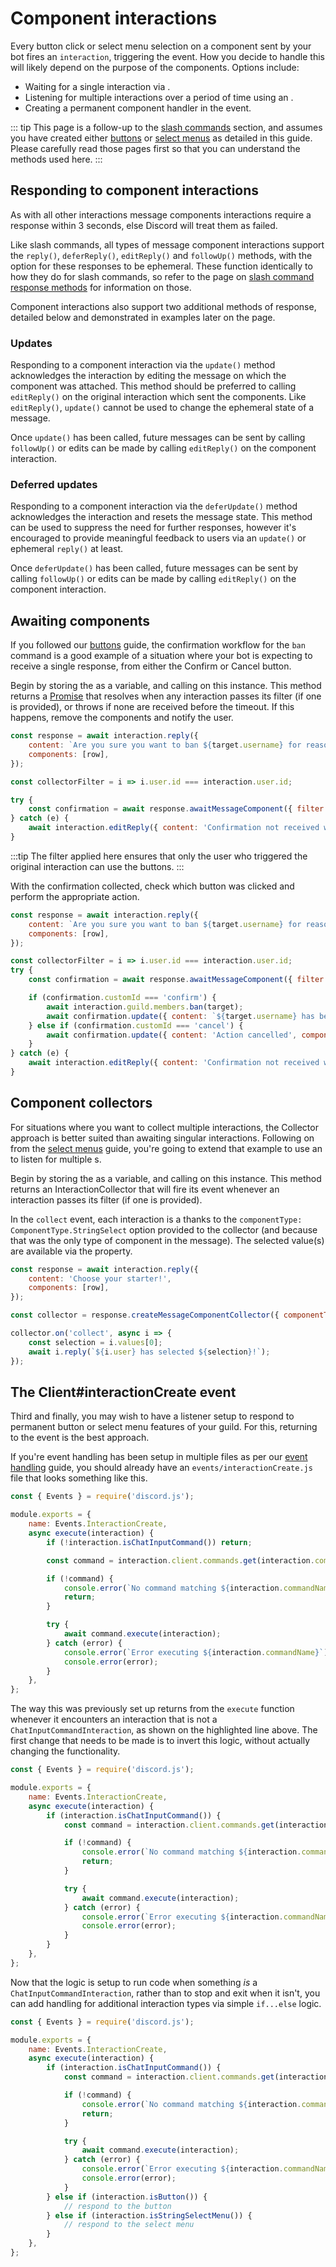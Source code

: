 # Component interactions

Every button click or select menu selection on a component sent by your bot fires an `interaction`, triggering the <DocsLink path="class/Client?scrollTo=e-interactionCreate" /> event. How you decide to handle this will likely depend on the purpose of the components. Options include:

- Waiting for a single interaction via <DocsLink path="class/InteractionResponse?scrollTo=awaitMessageComponent" type="method"/>.
- Listening for multiple interactions over a period of time using an <DocsLink path="class/InteractionCollector" />.
- Creating a permanent component handler in the <DocsLink path="class/Client?scrollTo=e-interactionCreate" /> event.

::: tip
This page is a follow-up to the [slash commands](/slash-commands/advanced-creation) section, and assumes you have created either [buttons](/message-components/buttons) or [select menus](/message-components/select-menus) as detailed in this guide. Please carefully read those pages first so that you can understand the methods used here.
:::

## Responding to component interactions

As with all other interactions message components interactions require a response within 3 seconds, else Discord will treat them as failed.

Like slash commands, all types of message component interactions support the `reply()`, `deferReply()`, `editReply()` and `followUp()` methods, with the option for these responses to be ephemeral. These function identically to how they do for slash commands, so refer to the page on [slash command response methods](/slash-commands/response-methods) for information on those.

Component interactions also support two additional methods of response, detailed below and demonstrated in examples later on the page.

### Updates

Responding to a component interaction via the `update()` method acknowledges the interaction by editing the message on which the component was attached. This method should be preferred to calling `editReply()` on the original interaction which sent the components. Like `editReply()`, `update()` cannot be used to change the ephemeral state of a message. 

Once `update()` has been called, future messages can be sent by calling `followUp()` or edits can be made by calling `editReply()` on the component interaction.

### Deferred updates

Responding to a component interaction via the `deferUpdate()` method acknowledges the interaction and resets the message state. This method can be used to suppress the need for further responses, however it's encouraged to provide meaningful feedback to users via an `update()` or ephemeral `reply()` at least.

Once `deferUpdate()` has been called, future messages can be sent by calling `followUp()` or edits can be made by calling `editReply()` on the component interaction.

## Awaiting components

If you followed our [buttons](/message-components/buttons) guide, the confirmation workflow for the `ban` command is a good example of a situation where your bot is expecting to receive a single response, from either the Confirm or Cancel button.

Begin by storing the <DocsLink path="class/InteractionResponse" /> as a variable, and calling <DocsLink path="class/InteractionResponse?scrollTo=awaitMessageComponent" type="method" /> on this instance. This method returns a [Promise](/additional-info/async-await.md) that resolves when any interaction passes its filter (if one is provided), or throws if none are received before the timeout. If this happens, remove the components and notify the user.

```js {1,6-11}
const response = await interaction.reply({
	content: `Are you sure you want to ban ${target.username} for reason: ${reason}?`,
	components: [row],
});

const collectorFilter = i => i.user.id === interaction.user.id;

try {
	const confirmation = await response.awaitMessageComponent({ filter: collectorFilter, time: 60000 });
} catch (e) {
	await interaction.editReply({ content: 'Confirmation not received within 1 minute, cancelling', components: [] });
}
```

:::tip
The filter applied here ensures that only the user who triggered the original interaction can use the buttons.
:::

With the confirmation collected, check which button was clicked and perform the appropriate action.

```js {10-15}
const response = await interaction.reply({
	content: `Are you sure you want to ban ${target.username} for reason: ${reason}?`,
	components: [row],
});

const collectorFilter = i => i.user.id === interaction.user.id;
try {
	const confirmation = await response.awaitMessageComponent({ filter: collectorFilter, time: 60_000 });

	if (confirmation.customId === 'confirm') {
		await interaction.guild.members.ban(target);
		await confirmation.update({ content: `${target.username} has been banned for reason: ${reason}`, components: [] });
	} else if (confirmation.customId === 'cancel') {
		await confirmation.update({ content: 'Action cancelled', components: [] });
	}
} catch (e) {
	await interaction.editReply({ content: 'Confirmation not received within 1 minute, cancelling', components: [] });
}
```

## Component collectors

For situations where you want to collect multiple interactions, the Collector approach is better suited than awaiting singular interactions. Following on from the [select menus](/message-components/select-menus) guide, you're going to extend that example to use an <DocsLink path="class/InteractionCollector"/> to listen for multiple <DocsLink path="class/StringSelectMenuInteraction"/>s.

Begin by storing the <DocsLink path="class/InteractionResponse" /> as a variable, and calling <DocsLink path="class/InteractionResponse?scrollTo=createMessageComponentCollector" type="method" /> on this instance. This method returns an InteractionCollector that will fire its <DocsLink path="class/InteractionCollector?scrollTo=e-collect" /> event whenever an interaction passes its filter (if one is provided).

In the `collect` event, each interaction is a <DocsLink path="class/StringSelectMenuInteraction" /> thanks to the `componentType: ComponentType.StringSelect` option provided to the collector (and because that was the only type of component in the message). The selected value(s) are available via the <DocsLink path="class/StringSelectMenuInteraction?scrollTo=values" /> property.

```js
const response = await interaction.reply({
	content: 'Choose your starter!',
	components: [row],
});

const collector = response.createMessageComponentCollector({ componentType: ComponentType.StringSelect, time: 3_600_000 });

collector.on('collect', async i => {
	const selection = i.values[0];
	await i.reply(`${i.user} has selected ${selection}!`);
});
```

## The Client#interactionCreate event

Third and finally, you may wish to have a listener setup to respond to permanent button or select menu features of your guild. For this, returning to the <DocsLink path="class/Client?scrollTo=e-interactionCreate" /> event is the best approach.

If you're event handling has been setup in multiple files as per our [event handling](/creating-your-bot/event-handling) guide, you should already have an `events/interactionCreate.js` file that looks something like this.

```js {6}
const { Events } = require('discord.js');

module.exports = {
	name: Events.InteractionCreate,
	async execute(interaction) {
		if (!interaction.isChatInputCommand()) return;

		const command = interaction.client.commands.get(interaction.commandName);

		if (!command) {
			console.error(`No command matching ${interaction.commandName} was found.`);
			return;
		}

		try {
			await command.execute(interaction);
		} catch (error) {
			console.error(`Error executing ${interaction.commandName}`);
			console.error(error);
		}
	},
};
```

The way this was previously set up returns from the `execute` function whenever it encounters an interaction that is not a `ChatInputCommandInteraction`, as shown on the highlighted line above. The first change that needs to be made is to invert this logic, without actually changing the functionality.

```js {6,20}
const { Events } = require('discord.js');

module.exports = {
	name: Events.InteractionCreate,
	async execute(interaction) {
		if (interaction.isChatInputCommand()) {
			const command = interaction.client.commands.get(interaction.commandName);

			if (!command) {
				console.error(`No command matching ${interaction.commandName} was found.`);
				return;
			}

			try {
				await command.execute(interaction);
			} catch (error) {
				console.error(`Error executing ${interaction.commandName}`);
				console.error(error);
			}
		}
	},
};
```

Now that the logic is setup to run code when something *is* a `ChatInputCommandInteraction`, rather than to stop and exit when it isn't, you can add handling for additional interaction types via simple `if...else` logic.

```js {20-24}
const { Events } = require('discord.js');

module.exports = {
	name: Events.InteractionCreate,
	async execute(interaction) {
		if (interaction.isChatInputCommand()) {
			const command = interaction.client.commands.get(interaction.commandName);

			if (!command) {
				console.error(`No command matching ${interaction.commandName} was found.`);
				return;
			}

			try {
				await command.execute(interaction);
			} catch (error) {
				console.error(`Error executing ${interaction.commandName}`);
				console.error(error);
			}
		} else if (interaction.isButton()) {
			// respond to the button
		} else if (interaction.isStringSelectMenu()) {
			// respond to the select menu
		}
	},
};
```
